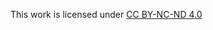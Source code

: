 This work is licensed under [CC BY-NC-ND 4.0](https://creativecommons.org/licenses/by-nc-nd/4.0/?ref=chooser-v1) 
